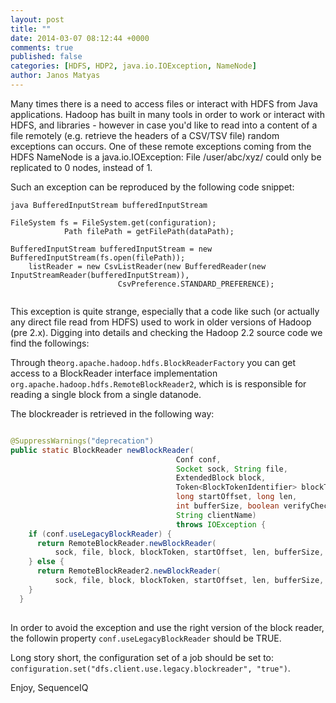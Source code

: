 ```yaml
---
layout: post
title: ""
date: 2014-03-07 08:12:44 +0000
comments: true
published: false
categories: [HDFS, HDP2, java.io.IOException, NameNode]
author: Janos Matyas
---
```

Many times there is a need to access files or interact with HDFS from Java applications. Hadoop has built in many tools in order to work or interact with HDFS, and libraries - however in case you'd like to read into a content of a file remotely (e.g. retrieve the headers of a CSV/TSV file) random exceptions can occurs. One of these remote exceptions coming from the HDFS NameNode is a java.io.IOException: File /user/abc/xyz/ could only be replicated to 0 nodes, instead of 1. 

Such an exception can be reproduced by the following code snippet: 

``` 
java BufferedInputStream bufferedInputStream

FileSystem fs = FileSystem.get(configuration);
			Path filePath = getFilePath(dataPath);

BufferedInputStream bufferedInputStream = new BufferedInputStream(fs.open(filePath));
	listReader = new CsvListReader(new BufferedReader(new InputStreamReader(bufferedInputStream)),
				        CsvPreference.STANDARD_PREFERENCE);
				       
```

This exception is quite strange, especially that a code like such (or actually any direct file read from HDFS) used to work in older versions of Hadoop (pre 2.x). Digging into details and checking the Hadoop 2.2 source code we find the followings: 

Through the`org.apache.hadoop.hdfs.BlockReaderFactory` you can get access to a BlockReader interface implementation `org.apache.hadoop.hdfs.RemoteBlockReader2`, which is is responsible for reading a single block from a single datanode.

The blockreader is retrieved in the following way:

``` java

@SuppressWarnings("deprecation")
public static BlockReader newBlockReader(
                                     Conf conf,
 	                            	 Socket sock, String file,
                                     ExtendedBlock block, 
                                     Token<BlockTokenIdentifier> blockToken,
                                     long startOffset, long len,
                                     int bufferSize, boolean verifyChecksum,
                                     String clientName)
                                     throws IOException {
    if (conf.useLegacyBlockReader) {
      return RemoteBlockReader.newBlockReader(
          sock, file, block, blockToken, startOffset, len, bufferSize, verifyChecksum, clientName);
    } else {
      return RemoteBlockReader2.newBlockReader(
          sock, file, block, blockToken, startOffset, len, bufferSize, verifyChecksum, clientName);      
    }
  }
  
```

In order to avoid the exception and use the right version of the block reader, the followin property `conf.useLegacyBlockReader` should be TRUE.

Long story short, the configuration set of a job should be set to: `configuration.set("dfs.client.use.legacy.blockreader", "true")`. 

Enjoy,
SequenceIQ
